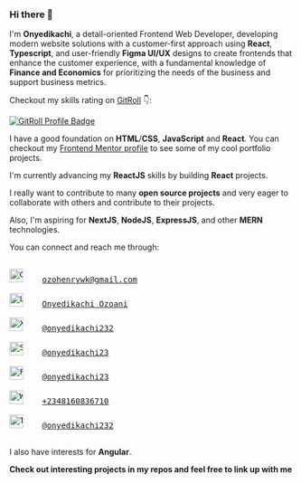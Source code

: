### Hi there 👋

<!--
**OnyedikachiOzoani/OnyedikachiOzoani** is a ✨ _special_ ✨ repository because its `README.md` (this file) appears on your GitHub profile.

Here are some ideas to get you started:

- 🔭 I’m currently working on ...
- 🌱 I’m currently learning ...
- 👯 I’m looking to collaborate on ...
- 🤔 I’m looking for help with ...
- 💬 Ask me about ...
- 📫 How to reach me: ...
- 😄 Pronouns: ...
- ⚡ Fun fact: ...
-->

I'm **Onyedikachi**, a detail-oriented Frontend Web Developer, developing modern website solutions with a customer-first approach using **React**, **Typescript**, and user-friendly **Figma UI/UX** designs to create frontends that enhance the customer experience, with a fundamental knowledge of **Finance and Economics** for prioritizing the needs of the business and support business metrics.

Checkout my skills rating on [GitRoll](https://gitroll.io/profile/u8P8zSPiWPPVsp0RCEmPmzpE9RMA2) 👇:

<a href="https://gitroll.io/profile/u8P8zSPiWPPVsp0RCEmPmzpE9RMA2" target="_blank"><img src="https://gitroll.io/api/badges/profiles/v1/u8P8zSPiWPPVsp0RCEmPmzpE9RMA2" alt="GitRoll Profile Badge"/></a>

I have a good foundation on **HTML**/**CSS**, **JavaScript** and **React**. You can checkout my [Frontend Mentor profile](https://www.frontendmentor.io/profile/onyedikachi23) to see some of my cool portfolio projects.  

I'm currently advancing my **ReactJS** skills by building **React** projects.

I really want to contribute to many **open source projects** and very eager to collaborate with others and contribute to their projects.

Also, I'm aspiring for **NextJS**, **NodeJS**, **ExpressJS**, and other **MERN** technologies.  

You can connect and reach me through: 

<pre>

<a href="mailto:ozohenrywk@gmail.com" target="_blank"><img src="https://asset.brandfetch.io/id5o3EIREg/id6PVBBFQj.svg" alt="Gmail logo" width="24px" height="24px"/></a>    <a href="mailto:ozohenrywk@gmail.com" target="_blank">ozohenrywk@gmail.com</a>

<a href="https://www.linkedin.com/in/onyedikachi23/" target="_blank"><img src="https://asset.brandfetch.io/idJFz6sAsl/idO-lr4BCK.jpeg" alt="LinkedIn logo" width="24px" height="24px"/></a>    <a href="https://www.linkedin.com/in/onyedikachi23/" target="_blank">Onyedikachi Ozoani</a>

<a href="https://x.com/onyedikachi232" target="_blank"><img src="https://asset.brandfetch.io/idS5WhqBbM/idnz5G46Uq.jpeg" alt="X - Twitter logo" width="24px" height="24px"/></a>    <a href="https://x.com/onyedikachi232" target="_blank">@onyedikachi232</a>

<a href="https://stackoverflow.com/users/21363556/onyedikachi23" target="_blank"><img src="https://asset.brandfetch.io/ididrzcc2B/idge1taLhI.png" alt="Stack Overflow logo" width="24px" height="24px"/></a>    <a href="https://stackoverflow.com/users/21363556/onyedikachi23" target="_blank">@onyedikachi23</a>

<a href="https://www.frontendmentor.io/profile/onyedikachi23" target="_blank"><img src="https://asset.brandfetch.io/id-7PJzcYu/idDksQWGNy.jpeg" alt="Frontend Mentor logo" width="24px" height="24px"/></a>    <a href="https://www.frontendmentor.io/profile/onyedikachi23" target="_blank">@onyedikachi23</a>

<a href="https://wa.me/2348160836710" target="_blank"><img src="https://asset.brandfetch.io/id6Zq084G_/idc8kg0v_f.svg" alt="WhatsApp logo" width="24px" height="24px"/></a>    <a href="https://wa.me/2348160836710" target="_blank">+2348160836710</a>

<a href="https://t.me/onyedikachi232" target="_blank"><img src="https://asset.brandfetch.io/id68S6e-Gp/id4intND9w.svg" alt="Telegram logo" width="24px" height="24px"/></a>    <a href="https://t.me/onyedikachi232" target="_blank">@onyedikachi232</a>

</pre>

I also have interests for **Angular**. 

**Check out interesting projects in my repos and feel free to link up with me**
